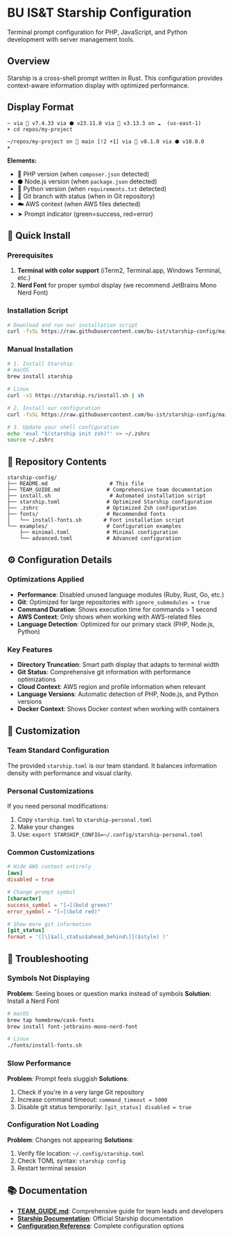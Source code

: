# BU IS&T Starship Configuration

Terminal prompt configuration for PHP, JavaScript, and Python development with server management tools.

## Overview

Starship is a cross-shell prompt written in Rust. This configuration provides context-aware information display with optimized performance.

## Display Format

```
~ via 🐘 v7.4.33 via ⬢ v23.11.0 via 🐍 v3.13.3 on ☁️  (us-east-1)
➤ cd repos/my-project

~/repos/my-project on 🌱 main [!2 +1] via 🐘 v8.1.0 via ⬢ v18.0.0
➤
```

**Elements:**

- 🐘 PHP version (when `composer.json` detected)
- ⬢ Node.js version (when `package.json` detected)
- 🐍 Python version (when `requirements.txt` detected)
- 🌱 Git branch with status (when in Git repository)
- ☁️ AWS context (when AWS files detected)
- ➤ Prompt indicator (green=success, red=error)

## 🚀 Quick Install

### Prerequisites

1. **Terminal with color support** (iTerm2, Terminal.app, Windows Terminal, etc.)
2. **Nerd Font** for proper symbol display (we recommend JetBrains Mono Nerd Font)

### Installation Script

```bash
# Download and run our installation script
curl -fsSL https://raw.githubusercontent.com/bu-ist/starship-config/main/install.sh | bash
```

### Manual Installation

```bash
# 1. Install Starship
# macOS
brew install starship

# Linux
curl -sS https://starship.rs/install.sh | sh

# 2. Install our configuration
curl -fsSL https://raw.githubusercontent.com/bu-ist/starship-config/main/starship.toml -o ~/.config/starship.toml

# 3. Update your shell configuration
echo 'eval "$(starship init zsh)"' >> ~/.zshrc
source ~/.zshrc
```

## 📁 Repository Contents

```
starship-config/
├── README.md                    # This file
├── TEAM_GUIDE.md               # Comprehensive team documentation
├── install.sh                   # Automated installation script
├── starship.toml               # Optimized Starship configuration
├── .zshrc                      # Optimized Zsh configuration
├── fonts/                      # Recommended fonts
│   └── install-fonts.sh       # Font installation script
└── examples/                   # Configuration examples
    ├── minimal.toml            # Minimal configuration
    └── advanced.toml           # Advanced configuration
```

## ⚙️ Configuration Details

### Optimizations Applied

- **Performance**: Disabled unused language modules (Ruby, Rust, Go, etc.)
- **Git**: Optimized for large repositories with `ignore_submodules = true`
- **Command Duration**: Shows execution time for commands > 1 second
- **AWS Context**: Only shows when working with AWS-related files
- **Language Detection**: Optimized for our primary stack (PHP, Node.js, Python)

### Key Features

- **Directory Truncation**: Smart path display that adapts to terminal width
- **Git Status**: Comprehensive git information with performance optimizations
- **Cloud Context**: AWS region and profile information when relevant
- **Language Versions**: Automatic detection of PHP, Node.js, and Python versions
- **Docker Context**: Shows Docker context when working with containers

## 🎨 Customization

### Team Standard Configuration

The provided `starship.toml` is our team standard. It balances information density with performance and visual clarity.

### Personal Customizations

If you need personal modifications:

1. Copy `starship.toml` to `starship-personal.toml`
2. Make your changes
3. Use: `export STARSHIP_CONFIG=~/.config/starship-personal.toml`

### Common Customizations

```toml
# Hide AWS context entirely
[aws]
disabled = true

# Change prompt symbol
[character]
success_symbol = "[→](bold green)"
error_symbol = "[→](bold red)"

# Show more git information
[git_status]
format = '([\[$all_status$ahead_behind\]]($style) )'
```

## 🔧 Troubleshooting

### Symbols Not Displaying

**Problem**: Seeing boxes or question marks instead of symbols
**Solution**: Install a Nerd Font

```bash
# macOS
brew tap homebrew/cask-fonts
brew install font-jetbrains-mono-nerd-font

# Linux
./fonts/install-fonts.sh
```

### Slow Performance

**Problem**: Prompt feels sluggish
**Solutions**:

1. Check if you're in a very large Git repository
2. Increase command timeout: `command_timeout = 5000`
3. Disable git status temporarily: `[git_status] disabled = true`

### Configuration Not Loading

**Problem**: Changes not appearing
**Solutions**:

1. Verify file location: `~/.config/starship.toml`
2. Check TOML syntax: `starship config`
3. Restart terminal session

## 📚 Documentation

- **[TEAM_GUIDE.md](TEAM_GUIDE.md)**: Comprehensive guide for team leads and developers
- **[Starship Documentation](https://starship.rs/)**: Official Starship documentation
- **[Configuration Reference](https://starship.rs/config/)**: Complete configuration options
